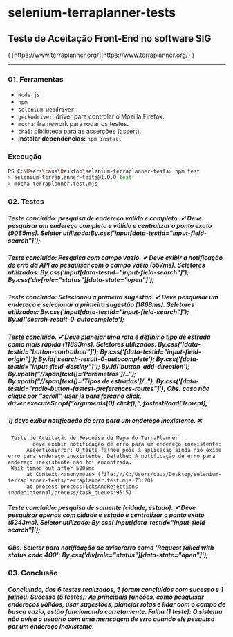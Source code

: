# selenium-terraplanner-tests

## Teste de Aceitação Front-End no software SIG
( [https://www.terraplanner.org/](https://www.terraplanner.org/) )

---

### 01. Ferramentas

* `Node.js`
* `npm`
* `selenium-webdriver`
* `geckodriver`: driver para controlar o Mozilla Firefox.
* `mocha`: framework para rodar os testes.
* `chai`: biblioteca para as asserções (assert).
* **Instalar dependências:** `npm install`
### Execução

```bash
PS C:\Users\caua\Desktop\selenium-terraplanner-tests> npm test
> selenium-terraplanner-tests@1.0.0 test
> mocha terraplanner.test.mjs
```

### 02. Testes

##### Teste concluído: pesquisa de endereço válido e completo. ✔ Deve pesquisar um endereço completo e válido e centralizar o ponto exato (9085ms). Seletor utilizado:By.css('input[data-testid="input-field-search"]');

##### Teste concluído: Pesquisa com campo vazio. ✔ Deve exibir a notificação de erro da API ao pesquisar com o campo vazio (557ms). Seletores utilizados: By.css('input[data-testid="input-field-search"]'); By.css('div[role="status"][data-state="open"]');

##### Teste concluído: Selecionou a primeira sugestão. ✔ Deve pesquisar um endereço e selecionar a primeira sugestão (1868ms). Seletores utilizados: By.css('input[data-testid="input-field-search"]'); By.id('search-result-0-autocomplete');

##### Teste concluído. ✔ Deve planejar uma rota e definir o tipo de estrada como mais rápida (11893ms). Seletores utilizados: By.css('[data-testid="button-controlhud"]'); By.css('[data-testid="input-field-origin"]'); By.id('search-result-0-autocomplete'); By.css('[data-testid="input-field-destiny"]'); By.id('button-add-direction'); By.xpath("//span[text()='Parâmetros']/.."); By.xpath("//span[text()='Tipos de estradas']/.."); By.css('[data-testid="radio-button-fastest-preferences-routes"]'); Obs: caso não clique por “scroll”, usar js para forçar o click, driver.executeScript("arguments[0].click();", fastestRoadElement);

##### 1) deve exibir notificação de erro para um endereço inexistente. ❌

```text
 Teste de Aceitação de Pesquisa de Mapa do TerraPlanner
        deve exibir notificação de erro para um endereço inexistente:
      AssertionError: O teste falhou pois a aplicação ainda não exibe erro para endereço inexistente. Detalhe: A notificação de erro para endereço inexistente não foi encontrada.
 Wait timed out after 5005ms 
      at Context.<anonymous> (file:///C:/Users/caua/Desktop/selenium-terraplanner-tests/terraplanner.test.mjs:73:20)
      at process.processTicksAndRejections (node:internal/process/task_queues:95:5)
```
##### Teste concluído: pesquisa de somente (cidade, estado). ✔ Deve pesquisar apenas com cidade e estado e centralizar o ponto exato (5243ms). Seletor utilizado: By.css('input[data-testid="input-field-search"]');

##### Obs: Seletor para notificação de aviso/erro como 'Request failed with status code 400': By.css('div[role="status"][data-state="open"]');

### 03. Conclusão

#####   Concluindo, dos 6 testes realizados, 5 foram concluídos com sucesso e 1 falhou. Sucesso (5 testes): As principais funções, como pesquisar endereços válidos, usar sugestões, planejar rotas e lidar com o campo de busca vazio, estão funcionando corretamente. Falha (1 teste): O sistema não avisa o usuário com uma mensagem de erro quando ele pesquisa por um endereço inexistente.
